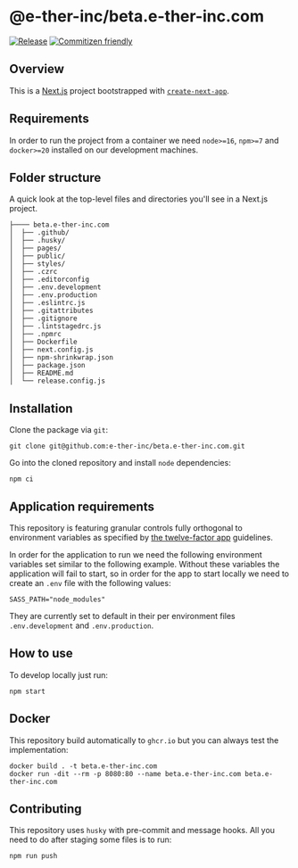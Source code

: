 # @e-ther-inc/beta.e-ther-inc.com

[![Release](https://github.com/e-ther-inc/beta.e-ther-inc.com/actions/workflows/release.yml/badge.svg)](https://github.com/e-ther-inc/beta.e-ther-inc.com/actions/workflows/release.yml)
 [![Commitizen friendly](https://img.shields.io/badge/commitizen-friendly-brightgreen.svg)](http://commitizen.github.io/cz-cli/)

## Overview

This is a [Next.js](https://nextjs.org/) project bootstrapped with [`create-next-app`](https://github.com/vercel/next.js/tree/canary/packages/create-next-app).

## Requirements

In order to run the project from a container we need `node>=16`, `npm>=7` and `docker>=20` installed on our development machines.

## Folder structure

A quick look at the top-level files and directories you'll see in a Next.js project.

```
├──── beta.e-ther-inc.com
│  ├── .github/
│  ├── .husky/
│  ├── pages/
│  ├── public/
│  ├── styles/
│  ├── .czrc
│  ├── .editorconfig
│  ├── .env.development
│  ├── .env.production
│  ├── .eslintrc.js
│  ├── .gitattributes
│  ├── .gitignore
│  ├── .lintstagedrc.js
│  ├── .npmrc
│  ├── Dockerfile
│  ├── next.config.js
│  ├── npm-shrinkwrap.json
│  ├── package.json
│  ├── README.md
│  └── release.config.js
```

## Installation

Clone the package via `git`:

```shell
git clone git@github.com:e-ther-inc/beta.e-ther-inc.com.git
```

Go into the cloned repository and install `node` dependencies:

```shell
npm ci
```

## Application requirements

This repository is featuring granular controls fully orthogonal to environment variables as specified by [the twelve-factor app](https://12factor.net) guidelines.

In order for the application to run we need the following environment variables set similar to the following example.
Without these variables the application will fail to start, so in order for the app to start locally we need to create an `.env` file with the following values:

```shell script
SASS_PATH="node_modules"
```

They are currently set to default in their per environment files `.env.development` and `.env.production`.

## How to use

To develop locally just run:

```shell
npm start
```

## Docker

This repository build automatically to `ghcr.io` but you can always test the implementation:

```shell
docker build . -t beta.e-ther-inc.com
docker run -dit --rm -p 8080:80 --name beta.e-ther-inc.com beta.e-ther-inc.com
```

## Contributing

This repository uses `husky` with pre-commit and message hooks. All you need to do after staging some files is to run:

```shell
npm run push
```
